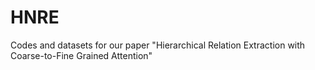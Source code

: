 # HNRE
Codes and datasets for our paper "Hierarchical Relation Extraction with Coarse-to-Fine Grained Attention"
